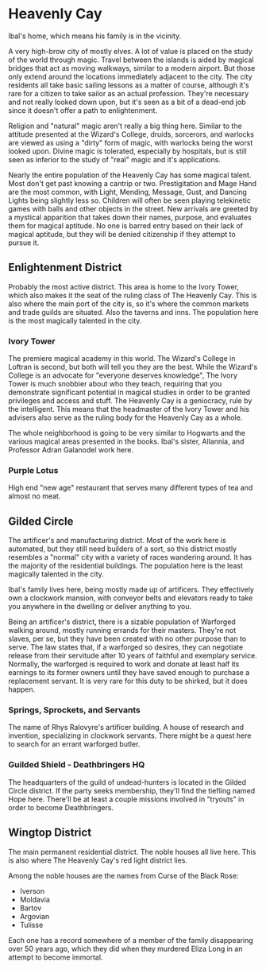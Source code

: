 # Heavenly Cay
Ibal's home, which means his family is in the vicinity.

A very high-brow city of mostly elves. A lot of value is placed on the study of the world through magic. Travel between the islands is aided by magical bridges that act as moving walkways, similar to a modern airport. But those only extend around the locations immediately adjacent to the city. The city residents all take basic sailing lessons as a matter of course, although it's rare for a citizen to take sailor as an actual profession. They're necessary and not really looked down upon, but it's seen as a bit of a dead-end job since it doesn't offer a path to enlightenment.

Religion and "natural" magic aren't really a big thing here. Similar to the attitude presented at the Wizard's College, druids, sorcerors, and warlocks are viewed as using a "dirty" form of magic, with warlocks being the worst looked upon. Divine magic is tolerated, especially by hospitals, but is still seen as inferior to the study of "real" magic and it's applications.

Nearly the entire population of the Heavenly Cay has some magical talent. Most don't get past knowing a cantrip or two. Prestigitation and Mage Hand are the most common, with Light, Mending, Message, Gust, and Dancing Lights being slightly less so. Children will often be seen playing telekinetic games with balls and other objects in the street. New arrivals are greeted by a mystical apparition that takes down their names, purpose, and evaluates them for magical aptitude. No one is barred entry based on their lack of magical aptitude, but they will be denied citizenship if they attempt to pursue it.

## Enlightenment District
Probably the most active district. This area is home to the Ivory Tower, which also makes it the seat of the ruling class of The Heavenly Cay. This is also where the main port of the city is, so it's where the common markets and trade guilds are situated. Also the taverns and inns. The population here is the most magically talented in the city.

### Ivory Tower
The premiere magical academy in this world. The Wizard's College in Loftran is second, but both will tell you they are the best. While the Wizard's College is an advocate for "everyone deserves knowledge", The Ivory Tower is much snobbier about who they teach, requiring that you demonstrate significant potential in magical studies in order to be granted privileges and access and stuff. The Heavenly Cay is a geniocracy, rule by the intelligent. This means that the headmaster of the Ivory Tower and his advisers also serve as the ruling body for the Heavenly Cay as a whole.

The whole neighborhood is going to be very similar to Hogwarts and the various magical areas presented in the books. Ibal's sister, Allannia, and Professor Adran Galanodel work here.

### Purple Lotus
High end "new age" restaurant that serves many different types of tea and almost no meat.

## Gilded Circle
The artificer's and manufacturing district. Most of the work here is automated, but they still need builders of a sort, so this district mostly resembles a "normal" city with a variety of races wandering around. It has the majority of the residential buildings. The population here is the least magically talented in the city.

Ibal's family lives here, being mostly made up of artificers. They effectively own a clockwork mansion, with conveyor belts and elevators ready to take you anywhere in the dwelling or deliver anything to you.

Being an artificer's district, there is a sizable population of Warforged walking around, mostly running errands for their masters. They're not slaves, per se, but they have been created with no other purpose than to serve. The law states that, if a warforged so desires, they can negotiate release from their servitude after 10 years of faithful and exemplary service. Normally, the warforged is required to work and donate at least half its earnings to its former owners until they have saved enough to purchase a replacement servant. It is very rare for this duty to be shirked, but it does happen.

### Springs, Sprockets, and Servants
The name of Rhys Ralovyre's artificer building. A house of research and invention, specializing in clockwork servants. There might be a quest here to search for an errant warforged butler.

### Guilded Shield - Deathbringers HQ
The headquarters of the guild of undead-hunters is located in the Gilded Circle district. If the party seeks membership, they'll find the tiefling named Hope here. There'll be at least a couple missions involved in "tryouts" in order to become Deathbringers.

## Wingtop District
The main permanent residential district. The noble houses all live here. This is also where The Heavenly Cay's red light district lies.

Among the noble houses are the names from Curse of the Black Rose:
* Iverson
* Moldavia
* Bartov
* Argovian
* Tulisse

Each one has a record somewhere of a member of the family disappearing over 50 years ago, which they did when they murdered Eliza Long in an attempt to become immortal.
